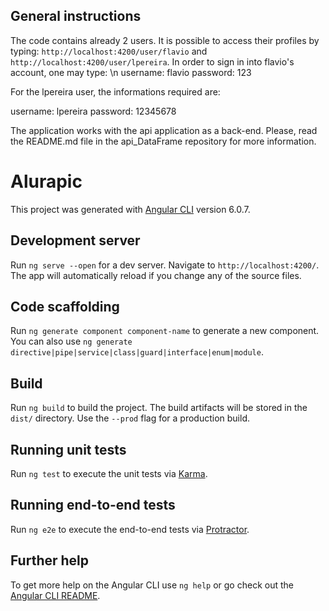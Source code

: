 ## General instructions

The code contains already 2 users. It is possible to access their profiles by typing: `http://localhost:4200/user/flavio` and `http://localhost:4200/user/lpereira`. In order to sign in into flavio's account, one may type: \n
username: flavio 
password: 123

For the lpereira user, the informations required are:

username: lpereira 
password: 12345678

The application works with the api application as a back-end. Please, read the README.md file in the api_DataFrame repository for more information.

# Alurapic

This project was generated with [Angular CLI](https://github.com/angular/angular-cli) version 6.0.7.

## Development server

Run `ng serve --open` for a dev server. Navigate to `http://localhost:4200/`. The app will automatically reload if you change any of the source files.

## Code scaffolding

Run `ng generate component component-name` to generate a new component. You can also use `ng generate directive|pipe|service|class|guard|interface|enum|module`.

## Build

Run `ng build` to build the project. The build artifacts will be stored in the `dist/` directory. Use the `--prod` flag for a production build.

## Running unit tests

Run `ng test` to execute the unit tests via [Karma](https://karma-runner.github.io).

## Running end-to-end tests

Run `ng e2e` to execute the end-to-end tests via [Protractor](http://www.protractortest.org/).

## Further help

To get more help on the Angular CLI use `ng help` or go check out the [Angular CLI README](https://github.com/angular/angular-cli/blob/master/README.md).
